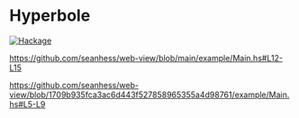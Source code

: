 Hyperbole
=========

[![Hackage](https://img.shields.io/hackage/v/aeson.svg)](https://hackage.haskell.org/package/aeson)


https://github.com/seanhess/web-view/blob/main/example/Main.hs#L12-L15


https://github.com/seanhess/web-view/blob/1709b935fca3ac6d443f527858965355a4d98761/example/Main.hs#L5-L9


